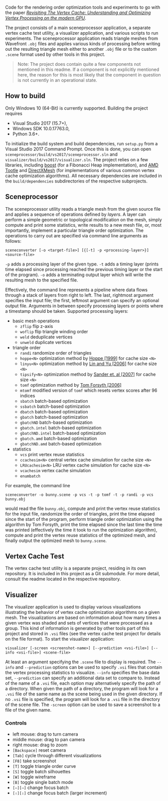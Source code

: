 
Code for the rendering order optimization tools and experiments to go with the paper [*Revisiting The Vertex Cache: Understanding and Optimizing Vertex Processing on the modern GPU*][1].

The project consists of a main sceneprocessor application, a separate vertex cache test utility, a visualizer application, and various scripts to run experiments. The sceneprocessor application reads triangle meshes from Wavefront `.obj` files and applies various kinds of processing before writing out the resulting triangle mesh either to another `.obj` file or to the custom `.scene` format used by other tools in this project.

> Note: The project does contain quite a few components not mentioned in this readme. If a component is not explicitly mentioned here, the reason for this is most likely that the component in question is not currently in an operational state.


## How to build

Only Windows 10 (64-Bit) is currently supported. Building the project requires

  * Visual Studio 2017 (15.7+),
  * Windows SDK 10.0.17763.0,
  * Python 3.6+.

To initialize the build system and build dependencies, run `setup.py` from a Visual Studio 2017 Command Prompt. Once this is done, you can open `sceneprocessor/build/vs2017/sceneprocessor.sln` and `visualizer/build/vs2017/visualizer.sln`. The project relies on a few libraries, including [boost][2] (for a Fibonacci Heap implementation), and [AMD Tootle][3] and [DirectXMesh][4] (for implementations of various common vertex cache optimization algorithms). All necessary dependencies are included in the `build/dependencies` subdirectories of the respective subprojects.


## Sceneprocessor

The sceneprocessor utility reads a triangle mesh from the given source file and applies a sequence of operations defined by *layers*. A layer can perform a simple geometric or topological modification on the mesh, simply compute and print some statistics, write results to a new mesh file, or, most importantly, implement a particular triangle order optimization. The operations to carry out are specified via command line arguments as follows:

```
sceneconverter [-o <target-file>] [{[-t] -p <processing-layer>}] <source-file>
```

`-p` adds a processing layer of the given type. `-t` adds a timing layer (prints time elapsed since processing reached the previous timing layer or the start of the program). `-o` adds a terminating output layer which will write the resulting mesh to the specified file.

Effectively, the command line represents a pipeline where data flows through a stack of layers from right to left. The last, rightmost argument specifies the input file; the first, leftmost argument can specify an optional output file. Arguments in between specify processing layers or points where a timestamp should be taken. Supported processing layers:

   * basic mesh operations
       * `zflip` flip z-axis
       * `woflip` flip triangle winding order
       * `weld` deduplicate vertices
       * `unweld` duplicate vertices
   * triangle order
       * `randi` randomize order of triangles
       * `hoppe<N>` optimization method by [Hoppe [1999]][Hoppe1999] for cache size `<N>`
       * `linyu<N>` optimization method by [Lin and Yu [2006]][LinYu2006] for cache size `<N>`
       * `tipsify<N>` optimization method by [Sander et. al [2007]][Sander2007] for cache size `<N>`
       * `tomf` optimization method by [Tom Forsyth [2006]][TomF2006]
       * `mtomf` modified version of `tomf` which resets vertex scores after 96 indices
       * `sbatch` batch-based optimization
       * `ssbatch` batch-based optimization
       * `dbatch` batch-based optimization
       * `gbatch` batch-based optimization
       * `gbatchND` batch-based optimization
       * `gbatch.intel` batch-based optimization
       * `gbatchND.intel` batch-based optimization
       * `gbatch.amd` batch-based optimization
       * `gbatchND.amd` batch-based optimization
   * statistics
       * `vcs` print vertex reuse statistics
       * `ccachesim<N>` central vertex cache simulation for cache size `<N>`
       * `LRUcachesim<N>` LRU vertex cache simulation for cache size `<N>`
       * `vcachesim` vertex cache simulation
       * `enumbatch`

For example, the command line

```
sceneconverter -o bunny.scene -p vcs -t -p tomf -t -p randi -p vcs bunny.obj
```

would read the file `bunny.obj`, compute and print the vertex reuse statistics for the input file, randomize the order of triangles, print the time elapsed since the start of the program, perform triangle order optimization using the algorithm by Tom Forsyth, print the time elapsed since the last time the time was printed (effectively the time it took to run the optimization algorithm), compute and print the vertex reuse statistics of the optimized mesh, and finally output the optimized mesh to `bunny.scene`.


## Vertex Cache Test

The vertex cache test utility is a separate project, residing in its own repository. It is included in this project as a Git submodule. For more detail, consult the readme located in the respective repository.

## Visualizer

The visualizer application is used to display various visualizations illustrating the behavior of vertex cache optimization algorithms on a given mesh. The visualizations are based on information about how many times a given vertex was shaded and sets of vertices that were processed as a group. This kind of information is generated by other tools part of this project and stored in `.vsi` files (see the vertex cache test project for details on the file format). To start the visualizer application:

```
visualizer [-screen <screenshot-name>] [--prediction <vsi-file>] [--info <vsi-file>] <scene-file>
```

At least an argument specifying the `.scene` file to display is required. The `--info` and `--prediction` options can be used to specify `.vsi` files that contain the vertex processing statistics to visualize. `--info` specifies the base data set, `--prediction` can specify an additional data set to compare to. Instead of the name of a `.vsi` file, each option may alternatively specify the path of a directory. When given the path of a directory, the program will look for a `.vsi` file of the same name as the scene being used in the given directory. If no `.vsi` file is specified, the program will look for a `.vsi` file in the directory of the scene file. The `-screen` option can be used to save a screenshot to a file of the given name.

### Controls

  * left mouse:     drag to turn camera
  * middle mouse:   drag to pan camera
  * right mouse:    drag to zoom
  * `[Backspace]`   reset camera
  * `[Tab]`         cycle through different visualizations
  * `[F8]`          take screenshot
  * `[T]`           toggle triangle order curve
  * `[S]`           toggle batch silhouettes
  * `[W]`           toggle wireframe
  * `[B]`           toggle single batch mode
  * `[⇦][⇨]`       change focus batch
  * `[⇧][⇩]`        change focus batch (larger increment)



[1]: https://dl.acm.org/citation.cfm?id=3233302
[2]: https://github.com/boostorg/boost
[3]: https://github.com/GPUOpen-Tools/amd-tootle
[4]: https://github.com/Microsoft/DirectXMesh
[Hoppe1999]: https://dl.acm.org/citation.cfm?doid=311535.311565
[TomF2006]: https://tomforsyth1000.github.io/papers/fast_vert_cache_opt.html
[LinYu2006]: https://ieeexplore.ieee.org/document/1634327
[Sander2007]: https://dl.acm.org/citation.cfm?doid=1276377.1276489
